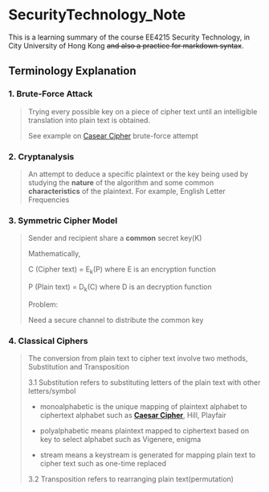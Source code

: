 # SecurityTechnology_Note
This is a learning summary of the course EE4215 Security Technology, in City University of Hong Kong ~~and also a practice for markdown syntax~~.
## Terminology Explanation
### 1. Brute-Force Attack
>   Trying every possible key on a piece of cipher text until an intelligible translation into plain text is obtained.
>
>   See example on [Casear Cipher](https://github.com/kcwong395/SecurityTechnology_Note/blob/master/Classical%20Ciphers/CaesarCipher/caesar_cipher_BruteForce.py) brute-force attempt

### 2. Cryptanalysis
>   An attempt to deduce a specific plaintext or the key being used by studying the **nature** of the algorithm and some common **characteristics** of the plaintext. For example, English Letter Frequencies

### 3. Symmetric Cipher Model
>   Sender and recipient share a **common** secret key(K)
>
>   Mathematically,
>
>   C (Cipher text) = E<sub>k</sub>(P) where E is an encryption function
>
>   P (Plain text) = D<sub>k</sub>(C) where D is an decryption function
>
>   Problem:
>
>   Need a secure channel to distribute the common key

### 4. Classical Ciphers
>   The conversion from plain text to cipher text involve two methods, Substitution and Transposition
>
>   3.1 Substitution refers to substituting letters of the plain text with other letters/symbol
>
>  - monoalphabetic is the unique mapping of plaintext alphabet to ciphertext alphabet such as [**Caesar Cipher**](https://github.com/kcwong395/SecurityTechnology_Note/blob/master/Classical%20Ciphers/CaesarCipher/README.md), Hill, Playfair
>
>  - polyalphabetic means plaintext mapped to ciphertext based on key to select alphabet such as Vigenere, enigma
>
>  - stream means a keystream is generated for mapping plain text to cipher text such as one-time replaced
>
>
>   3.2 Transposition refers to rearranging plain text(permutation)
